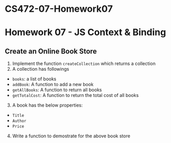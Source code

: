 # CS472-07-Homework07
# Homework 07 - JS Context & Binding

## Create an Online Book Store
1. Implement the function `createCollection` which returns a collection
2. A collection has followings
* `books`: a list of books
* `addBook`: A function to add a new book
* `getAllBooks`: A function to return all books 
* `getTotalCost`: A function to return the total cost of all books
3. A book has the below properties:
* `Title`
* `Author`
* `Price`
4. Write a function to demostrate for the above book store
